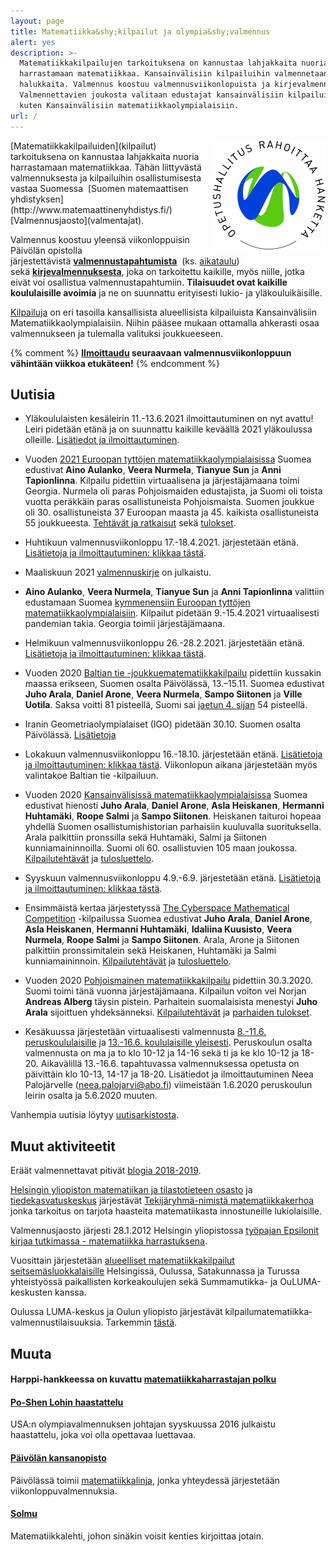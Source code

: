 ```yaml
---
layout: page
title: Matematiikka&shy;kilpailut ja olympia&shy;valmennus
alert: yes
description: >-
  Matematiikkakilpailujen tarkoituksena on kannustaa lahjakkaita nuoria
  harrastamaan matematiikkaa. Kansainvälisiin kilpailuihin valmennetaan
  halukkaita. Valmennus koostuu valmennusviikonlopuista ja kirjevalmennuksesta.
  Valmennettavien joukosta valitaan edustajat kansainvälisiin kilpailuihin,
  kuten Kansainvälisiin matematiikkaolympialaisiin.
url: /
---
```

<img src="/OPH_rahoittaa_rgb.png" width="180" height="174" style="float:right;" />
[Matematiikkakilpailuiden](kilpailut) tarkoituksena on kannustaa
lahjakkaita nuoria harrastamaan matematiikkaa. Tähän liittyvästä
valmennuksesta ja kilpailuihin osallistumisesta vastaa Suomessa 
[Suomen matemaattisen yhdistyksen](http://www.matemaattinenyhdistys.fi/) 
[Valmennusjaosto](valmentajat).

Valmennus koostuu yleensä viikonloppuisin Päivölän opistolla
järjestettävistä [**valmennustapahtumista**](kaytanto) 
(ks. [aikataulu](aikataulu)) sekä [**kirjevalmennuksesta**](valmennus),
joka on tarkoitettu kaikille, myös niille, jotka eivät voi
osallistua valmennustapahtumiin. **Tilaisuudet ovat kaikille
koululaisille avoimia** ja ne on suunnattu erityisesti
lukio- ja yläkouluikäisille.

[Kilpailuja](kilpailut) on eri tasoilla kansallisista
alueellisista kilpailuista Kansainvälisiin Matematiikkaolympialaisiin.
Niihin pääsee mukaan ottamalla ahkerasti osaa valmennukseen
ja tulemalla valituksi joukkueeseen.

{% comment %}
**[Ilmoittaudu](https://www.paivola.fi/fi/matematiikkakilpailuvalmennukseen-ilmoittautuminen/)
seuraavaan valmennusviikonloppuun vähintään
viikkoa etukäteen!**
{% endcomment %}


## <a name="uutisia"></a>Uutisia

* Yläkoululaisten kesäleirin 11.-13.6.2021 ilmoittautuminen on nyt avattu! Leiri pidetään etänä ja on suunnattu kaikille keväällä 2021 yläkoulussa olleille. [Lisätiedot ja ilmoittautuminen](https://matematiikkakilpailut.fi/aikataulu/YlaKesa2021/).

* Vuoden [2021 Euroopan tyttöjen matematiikkaolympialaisissa](https://egmo2021.atsu.edu.ge/) Suomea edustivat **Aino Aulanko**, **Veera Nurmela**, **Tianyue Sun** ja **Anni Tapionlinna**. Kilpailu pidettiin virtuaalisena ja järjestäjämaana toimi Georgia. Nurmela oli paras Pohjoismaiden edustajista, ja Suomi oli toista vuotta peräkkäin paras osallistuneista Pohjoismaista. Suomen joukkue oli 30. osallistuneista 37 Euroopan maasta ja 45. kaikista osallistuneista 55 joukkueesta. [Tehtävät ja ratkaisut](https://www.egmo.org/egmos/egmo10/) sekä [tulokset](https://www.egmo.org/egmos/egmo10/scoreboard/).

* Huhtikuun valmennusviikonloppu 17.-18.4.2021. järjestetään etänä. [Lisätietoja ja ilmoittautuminen: klikkaa tästä](/aikataulu/2021W15/).

* Maaliskuun 2021 [valmennuskirje](/valmennus/2021/kirje_2021_03.pdf) on julkaistu.

* **Aino Aulanko**, **Veera Nurmela**, **Tianyue Sun** ja **Anni Tapionlinna** valittiin edustamaan Suomea [kymmenensiin Euroopan tyttöjen matematiikkaolympialaisiin](https://egmo2021.atsu.edu.ge/). Kilpailut pidetään 9.-15.4.2021 virtuaalisesti pandemian takia. Georgia toimii järjestäjämaana.

* Helmikuun valmennusviikonloppu 26.-28.2.2021. järjestetään etänä. [Lisätietoja ja ilmoittautuminen: klikkaa tästä](/aikataulu/2021W08/).

* Vuoden 2020 [Baltian tie -joukkuematematiikkakilpailu](https://bw2020.olympiaadid.ut.ee) pidettiin kussakin maassa erikseen, Suomen osalta Päivölässä, 13.&ndash;15.11. Suomea edustivat **Juho Arala**, **Daniel Arone**, **Veera Nurmela**, **Sampo Siitonen** ja **Ville Uotila**. Saksa voitti 81 pisteellä, Suomi sai [jaetun 4. sijan](https://bw2020.olympiaadid.ut.ee/?page_id=43) 54 pisteellä.

* Iranin Geometriaolympialaiset (IGO) pidetään 30.10. Suomen osalta Päivölässä. [Lisätietoja](/IGO/)

* Lokakuun valmennusviikonloppu 16.-18.10. järjestetään etänä. [Lisätietoja ja ilmoittautuminen: klikkaa tästä](/aikataulu/2020W42/). Viikonlopun aikana järjestetään myös valintakoe Baltian tie -kilpailuun.


* Vuoden 2020 [Kansainvälisissä matematiikkaolympialaisissa](https://imo2020.ru/) Suomea edustivat hienosti **Juho Arala**, **Daniel Arone**, **Asla Heiskanen**, **Hermanni Huhtamäki**, **Roope Salmi** ja **Sampo Siitonen**. Heiskanen taituroi hopeaa yhdellä Suomen osallistumishistorian parhaisiin kuuluvalla suorituksella. Arala palkittiin pronssilla sekä Huhtamäki, Salmi ja Siitonen kunniamaininnoilla. Suomi oli 60. osallistuvien 105 maan joukossa. [Kilpailutehtävät](https://matematiikkakilpailut.fi/IMO/2020/teht2020.pdf) ja [tulosluettelo](https://www.imo-official.org/year_country_r.aspx?year=2020).

* Syyskuun valmennusviikonloppu 4.9.-6.9. järjestetään etänä. [Lisätietoja ja ilmoittautuminen: klikkaa tästä](/aikataulu/2020W36/).

* Ensimmäistä kertaa järjestetyssä [The Cyberspace Mathematical Competition](https://artofproblemsolving.com/contests/cmc) -kilpailussa Suomea edustivat **Juho Arala**, **Daniel Arone**, **Asla Heiskanen**, **Hermanni Huhtamäki**, **Idaliina Kuusisto**, **Veera Nurmela**, **Roope Salmi** ja **Sampo Siitonen**. Arala, Arone ja Siitonen palkittiin pronssimitalein sekä Heiskanen, Huhtamäki ja Salmi kunniamaininnoin. [Kilpailutehtävät](https://data.artofproblemsolving.com/images/contests/CMC_brochure.pdf) ja [tulosluettelo](https://artofproblemsolving.com/contests/cmc/leaderboards).

* Vuoden 2020 [Pohjoismainen matematiikkakilpailu](http://www.georgmohr.dk/nmcperm/) pidettiin 30.3.2020. Suomi toimi tänä vuonna järjestäjämaana. Kilpailun voiton vei Norjan **Andreas Alberg** täysin pistein. Parhaitein suomalaisista menestyi **Juho Arala** sijoittuen yhdeksänneksi. [Kilpailutehtävät](http://www.georgmohr.dk/nmcperm/probl/2020/fi.pdf) ja [parhaiden tulokset](http://www.georgmohr.dk/nmcperm/res/2020.html).

* Kesäkuussa järjestetään virtuaalisesti valmennusta
  [8.-11.6. peruskoululaisille](aikataulu/2020-kesaleiri/) ja
  [13.-16.6. koululaisille yleisesti](aikataulu/2020-kesavalmennus/).
  Peruskoulun osalta valmennusta on ma ja to klo 10-12 ja 14-16 sekä
  ti ja ke klo 10-12 ja 18-20. Aikavälillä 13.-16.6. tapahtuvassa
  valmennuksessa opetusta on päivittäin klo 10-13, 14-17 ja
  18-20. Lisätiedot ja ilmoittautuminen Neea Palojärvelle
  ([neea.palojarvi@abo.fi](mailto:neea.palojarvi@abo.fi)) viimeistään
  1.6.2020 peruskoulun leirin osalta ja 5.6.2020 muuten.


Vanhempia uutisia löytyy [uutisarkistosta](vanhaset.html).

[bt-tulokset]: http://mif.vu.lt/balticway2014/wp-content/uploads/2014/07/bw2014rez.pdf
[Kappa]: http://www.math.su.se/samverkan/kommun-skola/tävlingar/kappa
[imo-tulokset]: http://www.imo-official.org/year_info.aspx?year=2014
[egmo-tulokset]: https://www.egmo.org/egmos/egmo3/scoreboard/
[EGMO-tulokset-minsk]: https://www.egmo.org/egmos/egmo4/scoreboard/

## <a name="muut-aktiviteetit"></a>Muut aktiviteetit

Eräät valmennettavat pitivät [blogia 2018-2019][blog].

[Helsingin yliopiston matematiikan ja tilastotieteen osasto][mathstat]
ja [tiedekasvatuskeskus][tiedekasvatus] järjestävät
[Tekijäryhmä-nimistä matematiikkakerhoa][tekijaryhma] jonka tarkoitus
on tarjota haasteita matematiikasta innostuneille lukiolaisille.

Valmennusjaosto järjesti 28.1.2012 Helsingin yliopistossa
[työpajan Epsilonit kirjaa tutkimassa - matematiikka harrastuksena][epsilonit].

Vuosittain järjestetään
[alueelliset matematiikka&shy;kilpailut seitsemäsluokkalaisille][seiskat]
Helsingissä, Oulussa, Satakunnassa ja Turussa yhteistyössä paikallisten korkeakoulujen
sekä Summamutikka- ja OuLUMA-keskusten kanssa.

Oulussa LUMA-keskus ja Oulun yliopisto järjestävät
kilpailu&shy;matematiikka&shy;valmennus&shy;tilaisuuksia. Tarkemmin [tästä][oulu].

[blog]: https://blog.matematiikkakilpailut.fi
[mathstat]: http://www.mathstat.helsinki.fi
[tiedekasvatus]: https://www.helsinki.fi/fi/tiedekasvatus
[tekijaryhma]: https://www.helsinki.fi/fi/tiedekasvatus/tekijaryhma
[epsilonit]: /kokoukset/epsilon
[seiskat]: /seiskat
[oulu]: http://ouluma.fi/2012/08/matematiikkavalmennus/


## <a name="muuta"></a>Muuta

#### Harppi-hankkeessa on kuvattu [matematiikkaharrastajan polku](https://www.mayk.fi/matematiikkalukio/kehitys/matematiikkaharrastajan-polku/)

#### [Po-Shen Lohin haastattelu](/kirjallisuus/Loh.pdf)

USA:n olympiavalmennuksen johtajan syyskuussa 2016 julkaistu haastattelu, joka voi olla opettavaa luettavaa.

#### [Päivölän kansanopisto](http://www.paivola.fi/)

Päivölässä toimii [matematiikkalinja](https://www.matematiikkalinja.fi/),
jonka yhteydessä järjestetään viikonloppu&shy;valmennuksia.

#### [Solmu](http://matematiikkalehtisolmu.fi/)

Matematiikkalehti, johon sinäkin voisit kenties kirjoittaa jotain.
